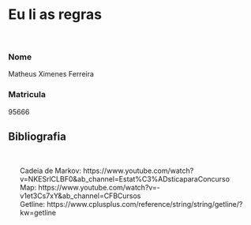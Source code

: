 <h1>Eu li as regras</h1>
<br>
<h3>Nome</h3>
<t>Matheus Ximenes Ferreira</t><br>
<h3>Matricula</h3>
<t>95666</t><br>

<h2>Bibliografia</h2>
<br>
<t>
<ol>
    <t>Cadeia de Markov: https://www.youtube.com/watch?v=NKESrlCLBF0&ab_channel=Estat%C3%ADsticaparaConcurso</t><br>
    <t>Map: https://www.youtube.com/watch?v=-v1et3Cs7xY&ab_channel=CFBCursos</t><br>
    <t>Getline: https://www.cplusplus.com/reference/string/string/getline/?kw=getline</t>
</o>
</t>